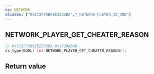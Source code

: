 ```yaml
---
ns: NETWORK
aliases: ["0x172F75B6EE2233BA","_NETWORK_PLAYER_IS_UNK"]
---
```

## NETWORK_PLAYER_GET_CHEATER_REASON

```c
// 0x172F75B6EE2233BA 0x1720ABA6
cs_type(BOOL) int NETWORK_PLAYER_GET_CHEATER_REASON();
```

## Return value
